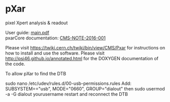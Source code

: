 pXar
====

pixel Xpert analysis &amp; readout

User guide: [main.pdf](https://github.com/psi46/pxar/blob/master/main.pdf)<br>
pxarCore documentation: [CMS-NOTE-2016-001](https://cds.cern.ch/record/2137512)

Please visit https://twiki.cern.ch/twiki/bin/view/CMS/Pxar for instructions on how to install and use the software.
Please visit http://psi46.github.io/annotated.html for the DOXYGEN documentation of the code. 

To allow pXar to find the DTB

  sudo nano /etc/udev/rules.d/00-usb-permissions.rules
 Add:
  SUBSYSTEM=="usb", MODE="0660", GROUP="dialout"
then
  sudo usermod -a -G dialout yourusername
restart and reconnect the DTB
